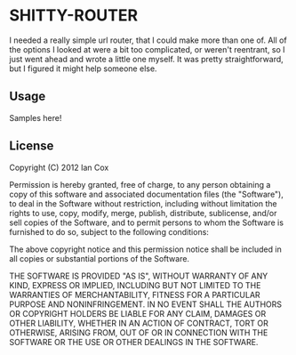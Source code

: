 SHITTY-ROUTER
=============

I needed a really simple url router, that I could make more than one of. All of the options I looked at were a bit too complicated, or weren't reentrant, so I just went ahead and wrote a little one myself. It was pretty straightforward, but I figured it might help someone else.

Usage
-----

Samples here!

License
-------

Copyright (C) 2012 Ian Cox

Permission is hereby granted, free of charge, to any person obtaining a copy of this software and associated documentation files (the "Software"), to deal in the Software without restriction, including without limitation the rights to use, copy, modify, merge, publish, distribute, sublicense, and/or sell copies of the Software, and to permit persons to whom the Software is furnished to do so, subject to the following conditions:

The above copyright notice and this permission notice shall be included in all copies or substantial portions of the Software.

THE SOFTWARE IS PROVIDED "AS IS", WITHOUT WARRANTY OF ANY KIND, EXPRESS OR IMPLIED, INCLUDING BUT NOT LIMITED TO THE WARRANTIES OF MERCHANTABILITY, FITNESS FOR A PARTICULAR PURPOSE AND NONINFRINGEMENT. IN NO EVENT SHALL THE AUTHORS OR COPYRIGHT HOLDERS BE LIABLE FOR ANY CLAIM, DAMAGES OR OTHER LIABILITY, WHETHER IN AN ACTION OF CONTRACT, TORT OR OTHERWISE, ARISING FROM, OUT OF OR IN CONNECTION WITH THE SOFTWARE OR THE USE OR OTHER DEALINGS IN THE SOFTWARE.
